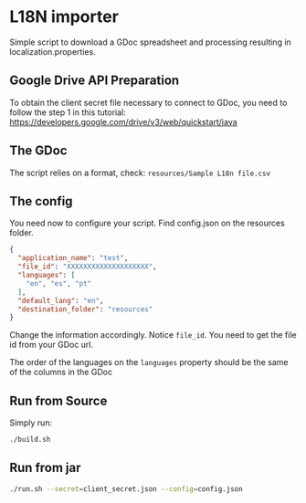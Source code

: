 # L18N importer
Simple script to download a GDoc spreadsheet and processing resulting in localization.properties.

## Google Drive API Preparation
To obtain the client secret file necessary to connect to GDoc, you need to follow the step 1 in this tutorial:
https://developers.google.com/drive/v3/web/quickstart/java

## The GDoc
The script relies on a format, check: `resources/Sample L18n file.csv`

## The config
You need now to configure your script. 
Find config.json on the resources folder.
```json
{
  "application_name": "test",
  "file_id": "XXXXXXXXXXXXXXXXXXXX",
  "languages": [
    "en", "es", "pt"
  ],
  "default_lang": "en",
  "destination_folder": "resources"
}
```

Change the information accordingly.
Notice `file_id`. You need to get the file id from your GDoc url.

The order of the languages on the `languages` property should be the same of the columns in the GDoc

## Run from Source
Simply run:
```bash
./build.sh
```

## Run from jar
```bash
./run.sh --secret=client_secret.json --config=config.json
```